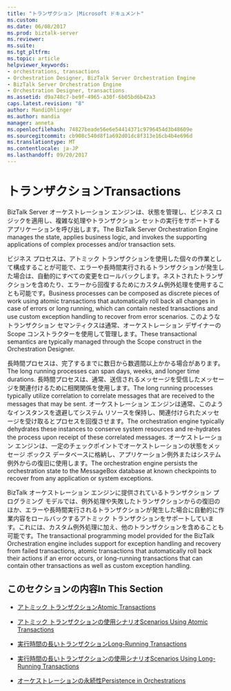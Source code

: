 ```yaml
---
title: "トランザクション |Microsoft ドキュメント"
ms.custom: 
ms.date: 06/08/2017
ms.prod: biztalk-server
ms.reviewer: 
ms.suite: 
ms.tgt_pltfrm: 
ms.topic: article
helpviewer_keywords:
- orchestrations, transactions
- Orchestration Designer, BizTalk Server Orchestration Engine
- BizTalk Server Orchestration Engine
- Orchestration Designer, transactions
ms.assetid: d9a748c7-be9f-4965-a30f-6b05bd6b42a3
caps.latest.revision: "8"
author: MandiOhlinger
ms.author: mandia
manager: anneta
ms.openlocfilehash: 74827beade56e6e54414371c9796454d3b48609e
ms.sourcegitcommit: cb908c540d8f1a692d01dc8f313e16cb4b4e696d
ms.translationtype: MT
ms.contentlocale: ja-JP
ms.lasthandoff: 09/20/2017
---
```

# <a name="transactions"></a><span data-ttu-id="3bdf8-102">トランザクション</span><span class="sxs-lookup"><span data-stu-id="3bdf8-102">Transactions</span></span>
<span data-ttu-id="3bdf8-103">BizTalk Server オーケストレーション エンジンは、状態を管理し、ビジネス ロジックを適用し、複雑な処理やトランザクション セットの実行をサポートするアプリケーションを呼び出します。</span><span class="sxs-lookup"><span data-stu-id="3bdf8-103">The BizTalk Server Orchestration Engine manages the state, applies business logic, and invokes the supporting applications of complex processes and/or transaction sets.</span></span>  
  
 <span data-ttu-id="3bdf8-104">ビジネス プロセスは、アトミック トランザクションを使用した個々の作業として構成することが可能で、エラーや長時間実行されるトランザクションが発生した場合は、自動的にすべての変更をロールバックします。ネストされたトランザクションを含めたり、エラーから回復するためにカスタム例外処理を使用することも可能です。</span><span class="sxs-lookup"><span data-stu-id="3bdf8-104">Business processes can be composed as discrete pieces of work using atomic transactions that automatically roll back all changes in case of errors or long running, which can contain nested transactions and use custom exception handling to recover from error scenarios.</span></span> <span data-ttu-id="3bdf8-105">このようなトランザクション セマンティクスは通常、オーケストレーション デザイナーの Scope コンストラクターを使用して管理します。</span><span class="sxs-lookup"><span data-stu-id="3bdf8-105">These transactional semantics are typically managed through the Scope construct in the Orchestration Designer.</span></span>  
  
 <span data-ttu-id="3bdf8-106">長時間プロセスは、完了するまでに数日から数週間以上かかる場合があります。</span><span class="sxs-lookup"><span data-stu-id="3bdf8-106">The long running processes can span days, weeks, and longer time durations.</span></span> <span data-ttu-id="3bdf8-107">長時間プロセスは、通常、送信されるメッセージを受信したメッセージを関連付けるために相関関係を使用します。</span><span class="sxs-lookup"><span data-stu-id="3bdf8-107">The long running processes typically utilize correlation to correlate messages that are received to the messages that may be sent.</span></span> <span data-ttu-id="3bdf8-108">オーケストレーション エンジンは通常、このようなインスタンスを退避してシステム リソースを保持し、関連付けられたメッセージを受け取るとプロセスを回復させます。</span><span class="sxs-lookup"><span data-stu-id="3bdf8-108">The orchestration engine typically dehydrates these instances to conserve system resources and re-hydrates the process upon receipt of these correlated messages.</span></span> <span data-ttu-id="3bdf8-109">オーケストレーション エンジンは、一定のチェックポイントでオーケストレーションの状態をメッセージ ボックス データベースに格納し、アプリケーション例外またはシステム例外からの復旧に使用します。</span><span class="sxs-lookup"><span data-stu-id="3bdf8-109">The orchestration engine persists the orchestration state to the MessageBox database at known checkpoints to recover from any application or system exceptions.</span></span>  
  
 <span data-ttu-id="3bdf8-110">BizTalk オーケストレーション エンジンに提供されているトランザクション プログラミング モデルでは、例外処理や失敗したトランザクションからの復旧のほか、エラーや長時間実行されるトランザクションが発生した場合に自動的に作業内容をロールバックするアトミック トランザクションをサポートしています。これには、カスタム例外処理に加え、他のトランザクションを含めることも可能です。</span><span class="sxs-lookup"><span data-stu-id="3bdf8-110">The transactional programming model provided for the BizTalk Orchestration engine includes support for exception handling and recovery from failed transactions, atomic transactions that automatically roll back their actions if an error occurs, or long-running transactions that can contain other transactions as well as custom exception handling.</span></span>  
  
## <a name="in-this-section"></a><span data-ttu-id="3bdf8-111">このセクションの内容</span><span class="sxs-lookup"><span data-stu-id="3bdf8-111">In This Section</span></span>  
  
-   [<span data-ttu-id="3bdf8-112">アトミック トランザクション</span><span class="sxs-lookup"><span data-stu-id="3bdf8-112">Atomic Transactions</span></span>](../core/atomic-transactions.md)  
  
-   [<span data-ttu-id="3bdf8-113">アトミック トランザクションの使用シナリオ</span><span class="sxs-lookup"><span data-stu-id="3bdf8-113">Scenarios Using Atomic Transactions</span></span>](../core/scenarios-using-atomic-transactions.md)  
  
-   [<span data-ttu-id="3bdf8-114">実行時間の長いトランザクション</span><span class="sxs-lookup"><span data-stu-id="3bdf8-114">Long-Running Transactions</span></span>](../core/long-running-transactions.md)  
  
-   [<span data-ttu-id="3bdf8-115">実行時間の長いトランザクションの使用シナリオ</span><span class="sxs-lookup"><span data-stu-id="3bdf8-115">Scenarios Using Long-Running Transactions</span></span>](../core/scenarios-using-long-running-transactions.md)  
  
-   [<span data-ttu-id="3bdf8-116">オーケストレーションの永続性</span><span class="sxs-lookup"><span data-stu-id="3bdf8-116">Persistence in Orchestrations</span></span>](../core/persistence-in-orchestrations.md)